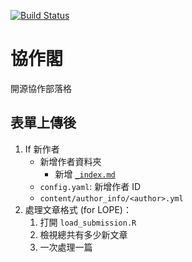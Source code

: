 [![Build Status](https://travis-ci.org/liao961120/collabin.svg?branch=master)](https://travis-ci.org/liao961120/collabin)


# 協作閣

開源協作部落格


## 表單上傳後

1. If 新作者
    - 新增作者資料夾
        - 新增 [`_index.md`](https://github.com/liao961120/collabin/blob/master/content/yongfu/_index.md)
    - `config.yaml`: 新增作者 ID
    - `content/author_info/<author>.yml`
1. 處理文章格式 (for LOPE)：
    1. 打開 `load_submission.R`
    1. 檢視總共有多少新文章
    1. 一次處理一篇
